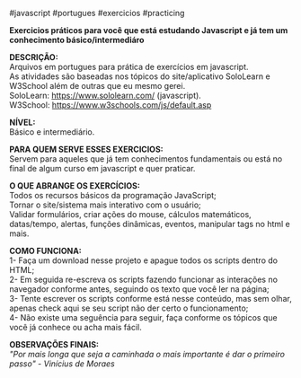 #javascript #portugues #exercicios #practicing

<strong>Exercicios práticos para você que está estudando Javascript e já tem um conhecimento básico/intermediáro</strong>

<strong>DESCRIÇÃO:</strong><br/>
Arquivos em portugues para prática de exercícios em javascript.<br/>
As atividades são baseadas nos tópicos do site/aplicativo SoloLearn e W3School além de outras que eu mesmo gerei.<br/>
SoloLearn: https://www.sololearn.com/ (javascript).<br/>
W3School: https://www.w3schools.com/js/default.asp

<strong>NÍVEL:</strong><br/>
Básico e intermediário.

<strong>PARA QUEM SERVE ESSES EXERCICIOS:</strong><br/>
Servem para aqueles que já tem conhecimentos fundamentais ou está no final de algum curso em javascript e quer praticar.

<strong>O QUE ABRANGE OS EXERCÍCIOS:</strong><br/>
Todos os recursos básicos da programação JavaScript;<br/>
Tornar o site/sistema mais interativo com o usuário;<br/>
Validar formulários, criar ações do mouse, cálculos matemáticos, datas/tempo, alertas, funções dinâmicas, eventos, manipular tags no html e mais.

<strong>COMO FUNCIONA:</strong><br/>
1- Faça um download nesse projeto e apague todos os scripts dentro do HTML;<br/>
2- Em seguida re-escreva os scripts fazendo funcionar as interações no navegador conforme antes, seguindo os texto que você ler na página;<br/>
3- Tente escrever os scripts conforme está nesse conteúdo, mas sem olhar, apenas check aqui se seu script não der certo o funcionamento;<br/>
4- Não existe uma seguência para seguir, faça conforme os tópicos que você já conhece ou acha mais fácil.

<strong>OBSERVAÇÕES FINAIS: </strong><br/>
<i>"Por mais longa que seja a caminhada o mais importante é dar o primeiro passo" - Vinícius de Moraes</i>
